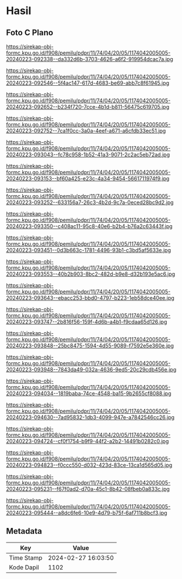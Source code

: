 # Hasil

## Foto C Plano

https://sirekap-obj-formc.kpu.go.id/f908/pemilu/pdpr/11/74/04/20/05/1174042005005-20240223-092338--da332d6b-3703-4626-a6f2-919954dcac7a.jpg

https://sirekap-obj-formc.kpu.go.id/f908/pemilu/pdpr/11/74/04/20/05/1174042005005-20240223-092546--5f4ac147-617d-4683-be69-abb7c8f61945.jpg

https://sirekap-obj-formc.kpu.go.id/f908/pemilu/pdpr/11/74/04/20/05/1174042005005-20240223-092652--b234f720-7cce-4b1d-b811-56475c619705.jpg

https://sirekap-obj-formc.kpu.go.id/f908/pemilu/pdpr/11/74/04/20/05/1174042005005-20240223-092752--7ca1f0cc-3a0a-4eef-a671-a6cfdb33ec51.jpg

https://sirekap-obj-formc.kpu.go.id/f908/pemilu/pdpr/11/74/04/20/05/1174042005005-20240223-093043--fc78c958-1b52-41a3-9071-2c2ac5eb72ad.jpg

https://sirekap-obj-formc.kpu.go.id/f908/pemilu/pdpr/11/74/04/20/05/1174042005005-20240223-093153--bf60a425-e23c-4a34-9454-5661711974f9.jpg

https://sirekap-obj-formc.kpu.go.id/f908/pemilu/pdpr/11/74/04/20/05/1174042005005-20240223-093252--633156a7-26c3-4b2d-9c7a-0eced28bc9d2.jpg

https://sirekap-obj-formc.kpu.go.id/f908/pemilu/pdpr/11/74/04/20/05/1174042005005-20240223-093350--c408ac11-95c8-40e6-b2b4-b76a2c63443f.jpg

https://sirekap-obj-formc.kpu.go.id/f908/pemilu/pdpr/11/74/04/20/05/1174042005005-20240223-093451--0d3b663c-1781-4496-93b1-c3bd5af5633e.jpg

https://sirekap-obj-formc.kpu.go.id/f908/pemilu/pdpr/11/74/04/20/05/1174042005005-20240223-093553--40b2b903-8bc2-482d-b9e8-d32b193e5ac6.jpg

https://sirekap-obj-formc.kpu.go.id/f908/pemilu/pdpr/11/74/04/20/05/1174042005005-20240223-093643--ebacc253-bbd0-4797-b223-1eb58dce40ee.jpg

https://sirekap-obj-formc.kpu.go.id/f908/pemilu/pdpr/11/74/04/20/05/1174042005005-20240223-093747--2b816f56-159f-4d6b-a4b1-f9cdaa65d126.jpg

https://sirekap-obj-formc.kpu.go.id/f908/pemilu/pdpr/11/74/04/20/05/1174042005005-20240223-093848--25bc8475-1594-4d55-9089-f7592e5e360e.jpg

https://sirekap-obj-formc.kpu.go.id/f908/pemilu/pdpr/11/74/04/20/05/1174042005005-20240223-093948--7843da49-032a-4636-9ed5-20c29cdb456e.jpg

https://sirekap-obj-formc.kpu.go.id/f908/pemilu/pdpr/11/74/04/20/05/1174042005005-20240223-094034--1819baba-74ce-4548-ba15-9b2655cf8088.jpg

https://sirekap-obj-formc.kpu.go.id/f908/pemilu/pdpr/11/74/04/20/05/1174042005005-20240223-094630--7ad95832-1db3-4099-947e-a7842546cc26.jpg

https://sirekap-obj-formc.kpu.go.id/f908/pemilu/pdpr/11/74/04/20/05/1174042005005-20240223-094724--cf0f1754-b9f9-44f2-a2b2-14491b0282c0.jpg

https://sirekap-obj-formc.kpu.go.id/f908/pemilu/pdpr/11/74/04/20/05/1174042005005-20240223-094823--f0ccc550-d032-423d-83ce-13ca1d565d05.jpg

https://sirekap-obj-formc.kpu.go.id/f908/pemilu/pdpr/11/74/04/20/05/1174042005005-20240223-095231--f67f0ad2-d70a-45c1-8b42-08fbeb0a833c.jpg

https://sirekap-obj-formc.kpu.go.id/f908/pemilu/pdpr/11/74/04/20/05/1174042005005-20240223-095444--a8dc6fe6-10e9-4d79-b75f-6af711b8bcf3.jpg


## Metadata

| Key        | Value               |
| ---------- | ------------------- |
| Time Stamp | 2024-02-27 16:03:50 |
| Kode Dapil | 1102                |



